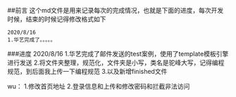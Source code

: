 ##前言
这个md文件是用来记录每次的完成情况，也就是下面的进度，每次开发时候，结束的时候记得修改格式如下
```
2020/8/16
1.华艺完成了。。。。。
```
###进度
2020/8/16
1.华艺完成了邮件发送的test案例，使用了template模板引擎进行发送
2.将文件夹整理，规范化，文件夹是小写，类名是驼峰大写，记得编程规范，到后面我上传一下编程规范
3.以及新增finished文件

wu：
1.修改首页地址
2.登录信息和上传和修改密码和拦截非法访问